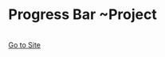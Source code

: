 <h1>Progress Bar ~Project</h1>
<br>
<a href="https://66ec2b67f0678f34df4e3797--imaginative-salmiakki-0be020.netlify.app">Go to Site</a>
